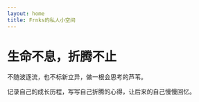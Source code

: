 ```yaml
---
layout: home
title: Frnks的私人小空间
---
```


# 生命不息，折腾不止

不随波逐流，也不标新立异，做一根会思考的芦苇。

记录自己的成长历程，写写自己折腾的心得，让后来的自己慢慢回忆。